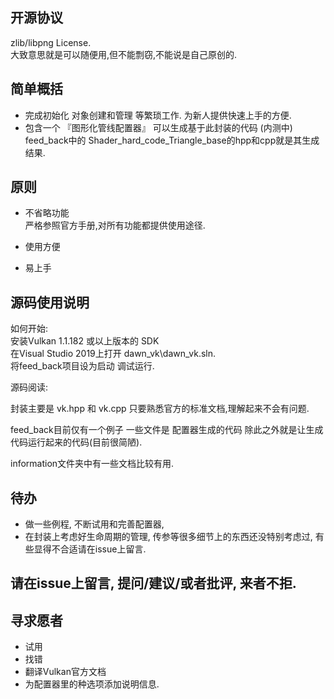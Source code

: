 ## 开源协议
zlib/libpng License.</br>
大致意思就是可以随便用,但不能剽窃,不能说是自己原创的.

## 简单概括

* 完成初始化 对象创建和管理 等繁琐工作. 为新人提供快速上手的方便.
* 包含一个 『图形化管线配置器』 可以生成基于此封装的代码 (内测中) feed_back中的 Shader_hard_code_Triangle_base的hpp和cpp就是其生成结果.

## 原则

* 不省略功能</br>
严格参照官方手册,对所有功能都提供使用途径.

* 使用方便</br>

* 易上手</br>

## 源码使用说明

如何开始:<br>
安装Vulkan 1.1.182 或以上版本的 SDK<br>
在Visual Studio 2019上打开 dawn_vk\dawn_vk.sln.<br>
将feed_back项目设为启动 调试运行.<br>

源码阅读:<br>

封装主要是 vk.hpp 和 vk.cpp 只要熟悉官方的标准文档,理解起来不会有问题.

feed_back目前仅有一个例子  一些文件是 配置器生成的代码 除此之外就是让生成代码运行起来的代码(目前很简陋).

information文件夹中有一些文档比较有用.</br>

## 待办
* 做一些例程, 不断试用和完善配置器,
* 在封装上考虑好生命周期的管理, 传参等很多细节上的东西还没特别考虑过, 有些显得不合适请在issue上留言.

## 请在issue上留言, 提问/建议/或者批评, 来者不拒.

## 寻求愿者
* 试用</br>
* 找错</br>
* 翻译Vulkan官方文档</br>
* 为配置器里的种选项添加说明信息.</br>

